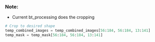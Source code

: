 ### Note:
- Current bt_processing does the cropping

```python
# Crop to desired shape
temp_combined_images = temp_combined_images[56:184, 56:184, 13:141]
temp_mask = temp_mask[56:184, 56:184, 13:141]
```